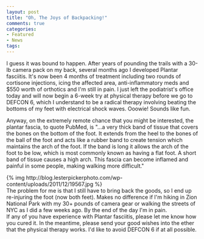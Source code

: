 ```yaml
---
layout: post
title: "Oh, The Joys of Backpacking!"
comments: true
categories:
- Featured
- News
tags:
---
```

I guess it was bound to happen. After years of pounding the trails with a 30-lb camera pack on my back, several months ago I developed Plantar fasciitis. It's now been 4 months of treatment including two rounds of cortisone injections, icing the affected area, anti-inflammatory meds and $550 worth of orthotics and I'm still in pain. I just left the podiatrist's office today and will now begin a 6-week try at physical therapy before we go to DEFCON 6, which I understand to be a radical therapy involving beating the bottoms of my feet with electrical shock waves. Ooowie! Sounds like fun.

Anyway, on the extremely remote chance that you might be interested, the plantar fascia, to quote PubMed, is "...a very thick band of tissue that covers the bones on the bottom of the foot. It extends from the heel to the bones of the ball of the foot and acts like a rubber band to create tension which maintains the arch of the foot. If the band is long it allows the arch of the foot to be low, which is most commonly known as having a flat foot. A short band of tissue causes a high arch. This fascia can become inflamed and painful in some people, making walking more difficult."
<div>{% img http://blog.lesterpickerphoto.com/wp-content/uploads/2011/12/19567.jpg %}</div>
<div></div>
<div>The problem for me is that I still have to bring back the goods, so I end up re-injuring the foot (now both feet). Makes no difference if I'm hiking in Zion National Park with my 30+ pounds of camera gear or walking the streets of NYC as I did a few weeks ago. By the end of the day I'm in pain.</div>
<div></div>
<div>If any of you have experience with Plantar fasciitis, please let me know how you cured it. In the meantime, please send your good wishes into the ether that the physical therapy works. I'd like to avoid DEFCON 6 if at all possible.</div>